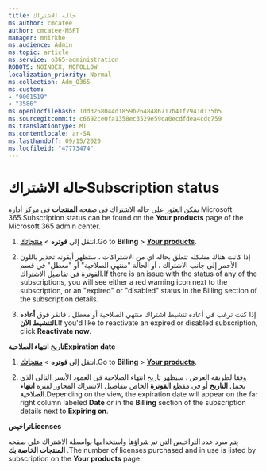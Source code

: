 ```yaml
---
title: حاله الاشتراك
ms.author: cmcatee
author: cmcatee-MSFT
manager: mnirkhe
ms.audience: Admin
ms.topic: article
ms.service: o365-administration
ROBOTS: NOINDEX, NOFOLLOW
localization_priority: Normal
ms.collection: Adm_O365
ms.custom:
- "9001519"
- "3586"
ms.openlocfilehash: 1dd3268044d1859b2648486717b41f7941d135b5
ms.sourcegitcommit: c6692ce0fa1358ec3529e59ca0ecdfdea4cdc759
ms.translationtype: MT
ms.contentlocale: ar-SA
ms.lasthandoff: 09/15/2020
ms.locfileid: "47773474"
---
```

# <a name="subscription-status"></a><span data-ttu-id="00830-102">حاله الاشتراك</span><span class="sxs-lookup"><span data-stu-id="00830-102">Subscription status</span></span>

<span data-ttu-id="00830-103">يمكن العثور علي حاله الاشتراك في صفحه **المنتجات** في مركز أداره Microsoft 365.</span><span class="sxs-lookup"><span data-stu-id="00830-103">Subscription status can be found on the **Your products** page of the Microsoft 365 admin center.</span></span>

1. <span data-ttu-id="00830-104">انتقل إلى **فوتره**  >  **[منتجاتك](https://go.microsoft.com/fwlink/p/?linkid=842054)**.</span><span class="sxs-lookup"><span data-stu-id="00830-104">Go to **Billing** > **[Your products](https://go.microsoft.com/fwlink/p/?linkid=842054)**.</span></span>

2. <span data-ttu-id="00830-105">إذا كانت هناك مشكله تتعلق بحاله اي من الاشتراكات ، ستظهر أيقونه تحذير باللون الأحمر إلى جانب الاشتراك ، أو الحالة "منتهي الصلاحية" أو "معطل" في قسم الفوترة في تفاصيل الاشتراك.</span><span class="sxs-lookup"><span data-stu-id="00830-105">If there is an issue with the status of any of the subscriptions, you will see either a red warning icon next to the subscription, or an "expired" or "disabled" status in the Billing section of the subscription details.</span></span>

3. <span data-ttu-id="00830-106">إذا كنت ترغب في أعاده تنشيط اشتراك منتهي الصلاحية أو معطل ، فانقر فوق **أعاده التنشيط الآن**.</span><span class="sxs-lookup"><span data-stu-id="00830-106">If you'd like to reactivate an expired or disabled subscription, click **Reactivate now**.</span></span>

<span data-ttu-id="00830-107">**تاريخ انتهاء الصلاحية**</span><span class="sxs-lookup"><span data-stu-id="00830-107">**Expiration date**</span></span>

1. <span data-ttu-id="00830-108">انتقل إلى **فوتره**  >  **[منتجاتك](https://go.microsoft.com/fwlink/p/?linkid=842054)**.</span><span class="sxs-lookup"><span data-stu-id="00830-108">Go to **Billing** > **[Your products](https://go.microsoft.com/fwlink/p/?linkid=842054)**.</span></span>

2. <span data-ttu-id="00830-109">وفقا لطريقه العرض ، سيظهر تاريخ انتهاء الصلاحية في العمود الأيسر التالي الذي يحمل **التاريخ** أو في مقطع **الفوترة** الخاص بتفاصيل الاشتراك المجاور لفتره **انتهاء الصلاحية**.</span><span class="sxs-lookup"><span data-stu-id="00830-109">Depending on the view, the expiration date will appear on the far right column labeled **Date** or in the **Billing** section of the subscription details next to **Expiring on**.</span></span>

<span data-ttu-id="00830-110">**تراخيص**</span><span class="sxs-lookup"><span data-stu-id="00830-110">**Licenses**</span></span>

<span data-ttu-id="00830-111">يتم سرد عدد التراخيص التي تم شراؤها واستخدامها بواسطة الاشتراك علي صفحه **المنتجات الخاصة بك** .</span><span class="sxs-lookup"><span data-stu-id="00830-111">The number of licenses purchased and in use is listed by subscription on the **Your products** page.</span></span>

